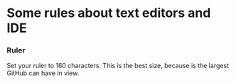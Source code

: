 # Some rules about text editors and IDE

### Ruler
Set your ruler to 160 characters. This is the best size, because is the largest GitHub can have in view.